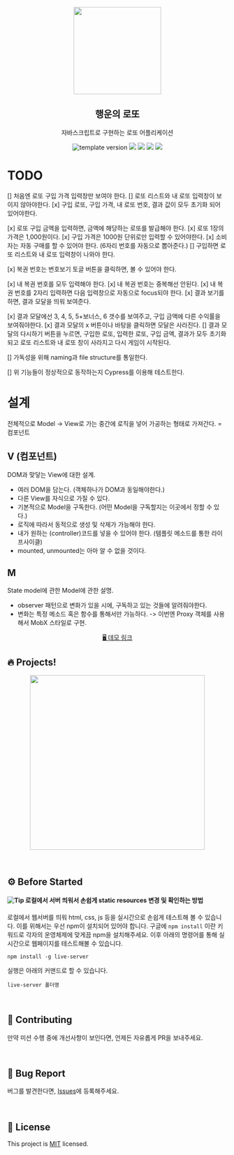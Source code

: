 <p align="middle" >
  <img width="200px;" src="./src/images/lotto_ball.png"/>
</p>
<h2 align="middle">행운의 로또</h2>
<p align="middle">자바스크립트로 구현하는 로또 어플리케이션</p>
<p align="middle">
  <img src="https://img.shields.io/badge/version-1.0.0-blue?style=flat-square" alt="template version"/>
  <img src="https://img.shields.io/badge/language-html-red.svg?style=flat-square"/>
  <img src="https://img.shields.io/badge/language-css-blue.svg?style=flat-square"/>
  <img src="https://img.shields.io/badge/language-js-yellow.svg?style=flat-square"/>
  <img src="https://img.shields.io/badge/license-MIT-brightgreen.svg?style=flat-square"/>
</p>

# TODO

[] 처음엔 로또 구입 가격 입력창만 보여야 한다.
[] 로또 리스트와 내 로또 입력창이 보이지 않아야한다.
[x] 구입 로또, 구입 가격, 내 로또 번호, 결과 값이 모두 초기화 되어 있어야한다.

[x] 로또 구입 금액을 입력하면, 금액에 해당하는 로또를 발급해야 한다.
[x] 로또 1장의 가격은 1,000원이다.
[x] 구입 가격은 1000원 단위로만 입력할 수 있어야한다.
[x] 소비자는 자동 구매를 할 수 있어야 한다. (6자리 번호를 자동으로 뽑아준다.)
[] 구입하면 로또 리스트와 내 로또 입력창이 나와야 한다.

[x] 복권 번호는 번호보기 토글 버튼을 클릭하면, 볼 수 있어야 한다.

[x] 내 복권 번호를 모두 입력해야 한다.
[x] 내 복권 번호는 중복해선 안된다.
[x] 내 복권 번호를 2자리 입력하면 다음 입력창으로 자동으로 focus되야 한다.
[x] 결과 보기를 하면, 결과 모달을 띄워 보여준다.

[x] 결과 모달에선 3, 4, 5, 5+보너스, 6 갯수를 보여주고, 구입 금액에 다른 수익률을 보여줘야한다.
[x] 결과 모달의 x 버튼이나 바탕을 클릭하면 모달은 사라진다.
[] 결과 모달의 다시하기 버튼을 누르면, 구입한 로또, 입력한 로또, 구입 금액, 결과가 모두 초기화 되고 로또 리스트와 내 로또 창이 사라지고 다시 게임이 시작된다.

[] 가독성을 위해 naming과 file structure를 통일한다.

[] 위 기능들이 정상적으로 동작하는지 Cypress를 이용해 테스트한다.

# 설계

전체적으로 Model -> View로 가는 중간에 로직을 넣어 가공하는 형태로 가져간다. = 컴포넌트

## V (컴포넌트)

DOM과 맞닿는 View에 대한 설계.

- 여러 DOM을 담는다. (객체하나가 DOM과 동일해야한다.)
- 다른 View를 자식으로 가질 수 있다.
- 기본적으로 Model을 구독한다. (어떤 Model을 구독할지는 이곳에서 정할 수 있다.)
- 로직에 따라서 동적으로 생성 및 삭제가 가능해야 한다.
- 내가 원하는 (controller)코드를 넣을 수 있어야 한다. (템플릿 메소드를 통한 라이프사이클)
- mounted, unmounted는 아마 알 수 없을 것이다.

## M

State model에 관한 Model에 관한 설명.

- observer 패턴으로 변화가 있을 시에, 구독하고 있는 것들에 알려줘야한다.
- 변화는 특정 메소드 혹은 함수를 통해서만 가능하다. -> 이번엔 Proxy 객체를 사용해서 MobX 스타일로 구현.

<p align="middle">
  <a href="https://next-step.github.io/js-lotto">🖥️ 데모 링크</a>
</p>

## 🔥 Projects!

<p align="middle">
  <img width="400" src="./src/images/lotto_ui.png">
</p>

<br>

## ⚙️ Before Started

#### <img alt="Tip" src="https://img.shields.io/static/v1.svg?label=&message=Tip&style=flat-square&color=673ab8"> 로컬에서 서버 띄워서 손쉽게 static resources 변경 및 확인하는 방법

로컬에서 웹서버를 띄워 html, css, js 등을 실시간으로 손쉽게 테스트해 볼 수 있습니다. 이를 위해서는 우선 npm이 설치되어 있어야 합니다. 구글에 `npm install` 이란 키워드로 각자의 운영체제에 맞게끔 npm을 설치해주세요. 이후 아래의 명령어를 통해 실시간으로 웹페이지를 테스트해볼 수 있습니다.

```
npm install -g live-server
```

실행은 아래의 커맨드로 할 수 있습니다.

```
live-server 폴더명
```

<br/>

## 👏 Contributing

만약 미션 수행 중에 개선사항이 보인다면, 언제든 자유롭게 PR을 보내주세요.

<br/>

## 🐞 Bug Report

버그를 발견한다면, [Issues](https://github.com/next-step/js-lotto/issues)에 등록해주세요.

<br/>

## 📝 License

This project is [MIT](https://github.com/next-step/js-lotto/blob/main/LICENSE) licensed.

